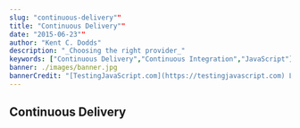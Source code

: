 ```yaml
---
slug: "continuous-delivery""
title: "Continuous Delivery""
date: "2015-06-23""
author: "Kent C. Dodds"
description: "_Choosing the right provider_"
keywords: ["Continuous Delivery","Continuous Integration","JavaScript"]
banner: ./images/banner.jpg
bannerCredit: "[TestingJavaScript.com](https://testingjavascript.com) Learn the smart, efficient way to test any JavaScript application."
---
```


## Continuous Delivery
